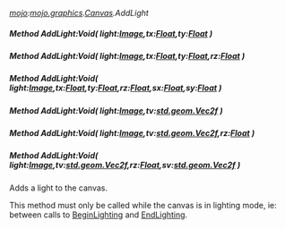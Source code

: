 _[mojo](../../modules/mojo/mojo-module.md):[mojo.graphics](../../modules/mojo/mojo-graphics.md).[Canvas](../../modules/mojo/mojo-graphics-canvas.md).AddLight_
##### Method AddLight:Void( light:[Image](../../modules/mojo/mojo-graphics-image.md),tx:[Float](../../modules/wonkey/wonkey-types-float.md),ty:[Float](../../modules/wonkey/wonkey-types-float.md) )
##### Method AddLight:Void( light:[Image](../../modules/mojo/mojo-graphics-image.md),tx:[Float](../../modules/wonkey/wonkey-types-float.md),ty:[Float](../../modules/wonkey/wonkey-types-float.md),rz:[Float](../../modules/wonkey/wonkey-types-float.md) )
##### Method AddLight:Void( light:[Image](../../modules/mojo/mojo-graphics-image.md),tx:[Float](../../modules/wonkey/wonkey-types-float.md),ty:[Float](../../modules/wonkey/wonkey-types-float.md),rz:[Float](../../modules/wonkey/wonkey-types-float.md),sx:[Float](../../modules/wonkey/wonkey-types-float.md),sy:[Float](../../modules/wonkey/wonkey-types-float.md) )
##### Method AddLight:Void( light:[Image](../../modules/mojo/mojo-graphics-image.md),tv:[std.geom.Vec2f](../../modules/std/std-geom-vec2f.md) )
##### Method AddLight:Void( light:[Image](../../modules/mojo/mojo-graphics-image.md),tv:[std.geom.Vec2f](../../modules/std/std-geom-vec2f.md),rz:[Float](../../modules/wonkey/wonkey-types-float.md) )
##### Method AddLight:Void( light:[Image](../../modules/mojo/mojo-graphics-image.md),tv:[std.geom.Vec2f](../../modules/std/std-geom-vec2f.md),rz:[Float](../../modules/wonkey/wonkey-types-float.md),sv:[std.geom.Vec2f](../../modules/std/std-geom-vec2f.md) )
Adds a light to the canvas.

This method must only be called while the canvas is in lighting mode, ie: between calls to [BeginLighting](mojo-graphics-canvas-beginlighting.md) and [EndLighting](mojo-graphics-canvas-endlighting.md).

